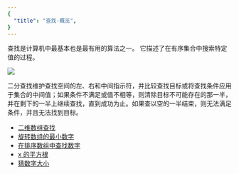 ```yaml
---
{
  "title": "查找-概览",
}
---
```


查找是计算机中最基本也是最有用的算法之一。 它描述了在有序集合中搜索特定值的过程。

![](https://i.loli.net/2019/08/18/Tq6OW3iBvRljHM4.png)

二分查找维护查找空间的左、右和中间指示符，并比较查找目标或将查找条件应用于集合的中间值；如果条件不满足或值不相等，则清除目标不可能存在的那一半，并在剩下的一半上继续查找，直到成功为止。如果查以空的一半结束，则无法满足条件，并且无法找到目标。

- [二维数组查找](/algorithm/%E6%9F%A5%E6%89%BE/%E4%BA%8C%E7%BB%B4%E6%95%B0%E7%BB%84%E6%9F%A5%E6%89%BE.html)
- [旋转数组的最小数字](/algorithm/%E6%9F%A5%E6%89%BE/%E6%97%8B%E8%BD%AC%E6%95%B0%E7%BB%84%E7%9A%84%E6%9C%80%E5%B0%8F%E6%95%B0%E5%AD%97.html#%E9%A2%98%E7%9B%AE)
- [在排序数组中查找数字](/dataStructure/%E6%95%B0%E7%BB%84/%E5%9C%A8%E6%8E%92%E5%BA%8F%E6%95%B0%E7%BB%84%E4%B8%AD%E6%9F%A5%E6%89%BE%E6%95%B0%E5%AD%97.html)
- [x 的平方根](https://leetcode-cn.com/problems/sqrtx/?utm_source=LCUS&utm_medium=ip_redirect_q_uns&utm_campaign=transfer2china)
- [猜数字大小](https://leetcode-cn.com/problems/guess-number-higher-or-lower/)
